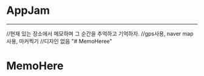 # AppJam

---
 //현재 있는 장소에서 메모하며 그 순간을 추억하고 기억하자.
 //gps사용, naver map사용, 마커찍기
 //디자인 없음
"# MemoHeree" 
# MemoHere
